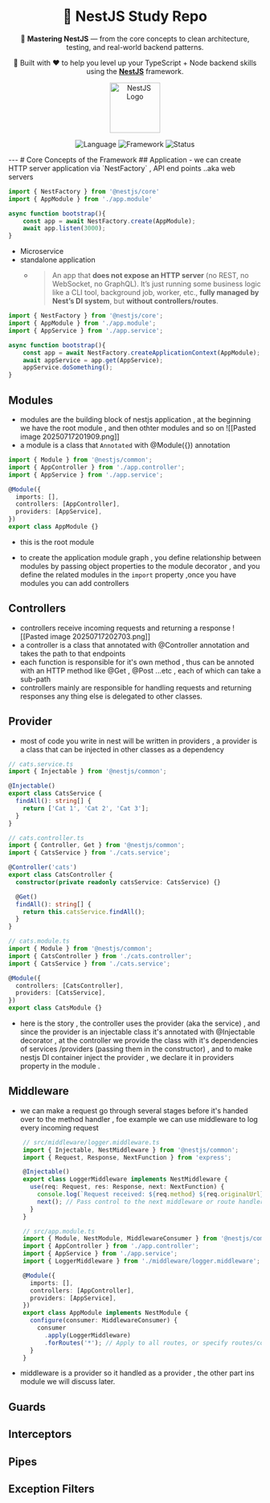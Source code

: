<h1 align="center">
  🚀 NestJS Study Repo
</h1>

<p align="center">
  🧠 <strong>Mastering NestJS</strong> — from the core concepts to clean architecture, testing, and real-world backend patterns.
</p>

<p align="center">
  🦄 Built with ❤️ to help you level up your TypeScript + Node backend skills using the <strong><a href="https://nestjs.com/">NestJS</a></strong> framework.
</p>

<p align="center">
  <img src="https://nestjs.com/img/logo-small.svg" width="100" alt="NestJS Logo" />
</p>
<p align="center">
  <img alt="Language" src="https://img.shields.io/badge/Language-TypeScript-blue?style=flat-square">
  <img alt="Framework" src="https://img.shields.io/badge/Framework-NestJS-red?style=flat-square">
  <img alt="Status" src="https://img.shields.io/badge/Progress-Studying-yellow?style=flat-square">
</p>
---
# Core Concepts of the Framework
## Application
- we can create HTTP server application via `NestFactory` , API end points ..aka web servers

```ts
import { NestFactory } from '@nestjs/core'
import { AppModule } from './app.module'

async function bootstrap(){
	const app = await NestFactory.create(AppModule);
	await app.listen(3000);
}
```
- Microservice
- standalone application
	- > An app that **does not expose an HTTP server** (no REST, no WebSocket, no GraphQL). It’s just running some business logic like a CLI tool, background job, worker, etc., **fully managed by Nest’s DI system**, but **without controllers/routes**.
	
```ts
import { NestFactory } from '@nestjs/core';
import { AppModule } from './app.module';
import { AppService } from './app.service';

async function bootstrap(){
	const app = await NestFactory.createApplicationContext(AppModule);
	await appService = app.get(AppService);
	appService.doSomething();
}
```

## Modules
- modules are the building block of nestjs application , at the beginning we have the root module , and then othter modules and so on
 ![[Pasted image 20250717201909.png]]
- a module is a class that `Annotated` with @Module({}) annotation
```ts
import { Module } from '@nestjs/common';
import { AppController } from './app.controller';
import { AppService } from './app.service';

@Module({
  imports: [],
  controllers: [AppController],
  providers: [AppService],
})
export class AppModule {}

```
- this is the root module

- to create the application module graph , you define relationship between modules by passing object properties to the module decorator , and you define the related modules in the `import` property ,once you have modules you can add controllers

## Controllers
- controllers receive incoming requests and returning a response
![[Pasted image 20250717202703.png]]
- a controller is a class that annotated with @Controller annotation and takes the path to that endpoints
- each function is responsible for it's own method , thus can be annoted with an HTTP method like @Get , @Post ...etc , each of which can take a sub-path
- controllers mainly are responsible for handling requests and returning  responses any thing else is delegated to other classes.

## Provider
- most of code you write in nest will be written in providers , a provider is a class that can be injected in other classes as a dependency

```ts
// cats.service.ts
import { Injectable } from '@nestjs/common';

@Injectable()
export class CatsService {
  findAll(): string[] {
    return ['Cat 1', 'Cat 2', 'Cat 3'];
  }
}
```

```ts 
// cats.controller.ts
import { Controller, Get } from '@nestjs/common';
import { CatsService } from './cats.service';

@Controller('cats')
export class CatsController {
  constructor(private readonly catsService: CatsService) {}

  @Get()
  findAll(): string[] {
    return this.catsService.findAll();
  }
}
```

```ts
// cats.module.ts
import { Module } from '@nestjs/common';
import { CatsController } from './cats.controller';
import { CatsService } from './cats.service';

@Module({
  controllers: [CatsController],
  providers: [CatsService],
})
export class CatsModule {}

```
- here is the story , the controller uses the provider (aka the service) , and since the provider is an injectable class it's annotated with @Injectable decorator , at the controller we provide the class with it's dependencies of services /providers (passing them in the constructor) , and to make nestjs DI container inject the provider , we declare it in providers property in the module .
## Middleware
- we can make a request go through several stages before it's handed over to the method handler , foe example we can use middleware to log every incoming request
```ts
    // src/middleware/logger.middleware.ts
    import { Injectable, NestMiddleware } from '@nestjs/common';
    import { Request, Response, NextFunction } from 'express';

    @Injectable()
    export class LoggerMiddleware implements NestMiddleware {
      use(req: Request, res: Response, next: NextFunction) {
        console.log(`Request received: ${req.method} ${req.originalUrl}`);
        next(); // Pass control to the next middleware or route handler
      }
    }
```

```ts
    // src/app.module.ts
    import { Module, NestModule, MiddlewareConsumer } from '@nestjs/common';
    import { AppController } from './app.controller';
    import { AppService } from './app.service';
    import { LoggerMiddleware } from './middleware/logger.middleware';

    @Module({
      imports: [],
      controllers: [AppController],
      providers: [AppService],
    })
    export class AppModule implements NestModule {
      configure(consumer: MiddlewareConsumer) {
        consumer
          .apply(LoggerMiddleware)
          .forRoutes('*'); // Apply to all routes, or specify routes/controllers
      }
    }
```

- middleware is a provider so it handled as a provider , the other part ins module we will discuss later.

## Guards
## Interceptors
## Pipes
## Exception Filters
